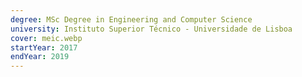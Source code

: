```yaml
---
degree: MSc Degree in Engineering and Computer Science 
university: Instituto Superior Técnico - Universidade de Lisboa
cover: meic.webp
startYear: 2017
endYear: 2019
---
```


